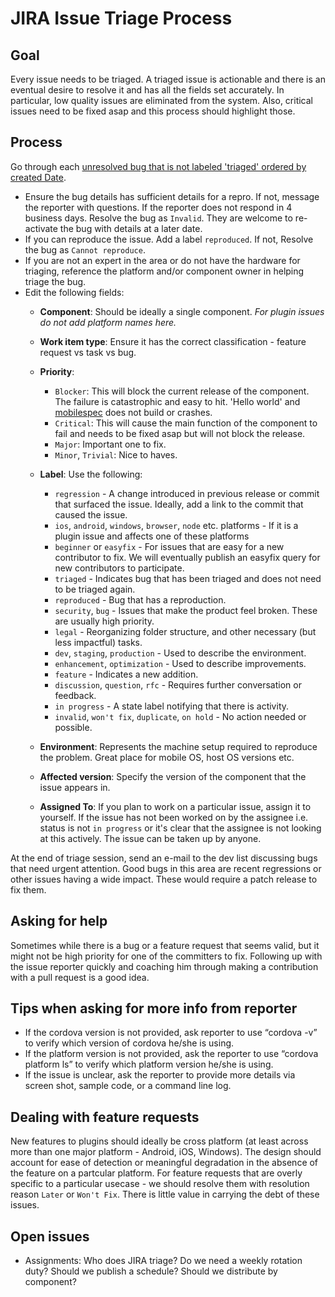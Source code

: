 <!--
#
# Licensed to the Apache Software Foundation (ASF) under one
# or more contributor license agreements.  See the NOTICE file
# distributed with this work for additional information
# regarding copyright ownership.  The ASF licenses this file
# to you under the Apache License, Version 2.0 (the
# "License"); you may not use this file except in compliance
# with the License.  You may obtain a copy of the License at
#
# http://www.apache.org/licenses/LICENSE-2.0
#
# Unless required by applicable law or agreed to in writing,
# software distributed under the License is distributed on an
# "AS IS" BASIS, WITHOUT WARRANTIES OR CONDITIONS OF ANY
#  KIND, either express or implied.  See the License for the
# specific language governing permissions and limitations
# under the License.
#
-->

# JIRA Issue Triage Process

## Goal
Every issue needs to be triaged. A triaged issue is actionable and there is an eventual desire to resolve it and has all the fields set accurately. In particular, low quality issues are eliminated from the system. Also, critical issues need to be fixed asap and this process should highlight those.

## Process
Go through each [unresolved bug that is not labeled 'triaged' ordered by created Date](https://issues.apache.org/jira/issues/?jql=status%20not%20in%20(Resolved%2C%20Closed)%20AND%20(labels%20is%20EMPTY%20OR%20labels%20!%3D%20triaged)%20AND%20%20project%20%3D%20CB%20ORDER%20BY%20createdDate%20DESC).

- Ensure the bug details has sufficient details for a repro. If not, message the reporter with questions. If the reporter does not respond in 4 business days. Resolve the bug as `Invalid`. They are welcome to re-activate the bug with details at a later date.
- If you can reproduce the issue. Add a label `reproduced`. If not, Resolve the bug as `Cannot reproduce`.
- If you are not an expert in the area or do not have the hardware for triaging, reference the platform and/or component owner in helping triage the bug.
- Edit the following fields:
	- **Component**: Should be ideally a single component. *For plugin issues do not add platform names here.*
	- **Work item type**: Ensure it has the correct classification - feature request vs task vs bug.
	- **Priority**: 
		- `Blocker`: This will block the current release of the component. The failure is catastrophic and easy to hit. 'Hello world' and [mobilespec](https://github.com/apache/cordova-mobile-spec) does not build or crashes.
		- `Critical`: This will cause the main function of the component to fail and needs to be fixed asap but will not block the release. 
		- `Major`: Important one to fix.
		- `Minor`, `Trivial`: Nice to haves.
	- **Label**: Use the following:
		- `regression` - A change introduced in previous release or commit that surfaced the issue. Ideally, add a link to the commit that caused the issue.
		- `ios`, `android`, `windows`, `browser`, `node` etc. platforms - If it is a plugin issue and affects one of these platforms
		- `beginner` or `easyfix` - For issues that are easy for a new contributor to fix. We will eventually publish an easyfix query for new contributors to participate.
		- `triaged` - Indicates bug that has been triaged and does not need to be triaged again.
		- `reproduced` - Bug that has a reproduction.
		- `security`, `bug` - Issues that make the product feel broken. These are usually high priority.
		- `legal` - Reorganizing folder structure, and other necessary (but less impactful) tasks.
		- `dev`, `staging`, `production` - Used to describe the environment.
		- `enhancement`, `optimization` - Used to describe improvements.
		- `feature` - Indicates a new addition.
		- `discussion`, `question`, `rfc` - Requires further conversation or feedback.
		- `in progress` - A state label notifying that there is activity.
		- `invalid`, `won't fix`, `duplicate`, `on hold` - No action needed or possible.

	- **Environment**: Represents the machine setup required to reproduce the problem. Great place for mobile OS, host OS versions etc.
	- **Affected version**: Specify the version of the component that the issue appears in.
	- **Assigned To**: If you plan to work on a particular issue, assign it to yourself. If the issue has not been worked on by the assignee i.e. status is not `in progress` or it's clear that the assignee is not looking at this actively. The issue can be taken up by anyone.

At the end of triage session, send an e-mail to the dev list discussing bugs that need urgent attention. Good bugs in this area are recent regressions or other issues having a wide impact. These would require a patch release to fix them.

## Asking for help
Sometimes while there is a bug or a feature request that seems valid, but it might not be high priority for one of the committers to fix. Following up with the issue reporter quickly and coaching him through making a contribution with a pull request is a good idea.

## Tips when asking for more info from reporter
- If the cordova version is not provided, ask reporter to use “cordova -v” to verify which version of cordova he/she is using.
- If the platform version is not provided, ask the reporter to use “cordova platform ls” to verify which platform version he/she is using.
- If the issue is unclear, ask the reporter to provide more details via screen shot, sample code, or a command line log.
 
## Dealing with feature requests
New features to plugins should ideally be cross platform (at least across more than one major platform - Android, iOS, Windows). The design should account for ease of detection or meaningful degradation in the absence of the feature on a partcular platform. For feature requests that are overly specific to a particular usecase - we should resolve them with resolution reason `Later` or `Won't Fix`. There is little value in carrying the debt of these issues.

## Open issues
- Assignments: Who does JIRA triage? Do we need a weekly rotation duty? Should we publish a schedule? Should we distribute by component?
